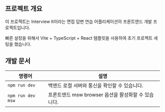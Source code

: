 ## 프로젝트 개요

이 프로젝트는 Interview It이라는 면접 답변 연습 어플리케이션의 프론트엔드 개발 프로젝트입니다.

빠른 설정을 위해서 Vite + TypeScript + React 템플릿을 사용하여 초기 프로젝트 세팅을 했습니다.

## 개발 문서

| 명령어               | 설명                                      |
|----------------------|-----------------------------------------|
| `npm run dev`        | 백엔드 로컬 서버와 통신을 확인할 수 있습니다. |
| `npm run dev msw`    | 프론트엔드 msw browser 옵션을 활성화할 수 있습니다. |
